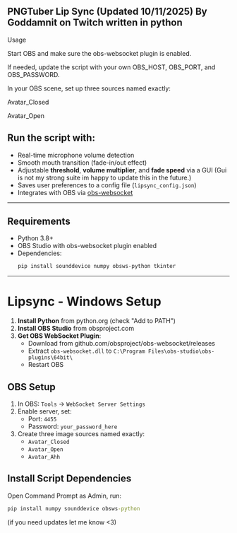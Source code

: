 PNGTuber Lip Sync (Updated 10/11/2025)
By Goddamnit on Twitch
written in python
--------------------------------------------------------------------------------------
Usage

Start OBS and make sure the obs-websocket plugin is enabled.

If needed, update the script with your own OBS_HOST, OBS_PORT, and OBS_PASSWORD.

In your OBS scene, set up three sources named exactly:

Avatar_Closed

Avatar_Open


Run the script with:
--------------------------------------------------------------------------------------
- Real-time microphone volume detection  
- Smooth mouth transition (fade-in/out effect)  
- Adjustable **threshold**, **volume multiplier**, and **fade speed** via a GUI  (Gui is not my strong suite im happy to update this in the future.)
- Saves user preferences to a config file (`lipsync_config.json`)  
- Integrates with OBS via [obs-websocket](https://github.com/obsproject/obs-websocket)

---------------------------------------------------------------------------------------

## Requirements
- Python 3.8+
- OBS Studio with obs-websocket plugin enabled  
- Dependencies:
  ```bash
  pip install sounddevice numpy obsws-python tkinter

----------------------------------------------------------------------------------------
# Lipsync - Windows Setup

1. **Install Python** from python.org (check "Add to PATH")
2. **Install OBS Studio** from obsproject.com
3. **Get OBS WebSocket Plugin**:
   - Download from github.com/obsproject/obs-websocket/releases
   - Extract `obs-websocket.dll` to `C:\Program Files\obs-studio\obs-plugins\64bit\`
   - Restart OBS

## OBS Setup

1. In OBS: `Tools` → `WebSocket Server Settings`
2. Enable server, set:
   - Port: `4455`
   - Password: `your_password_here`
3. Create three image sources named exactly:
   - `Avatar_Closed`
   - `Avatar_Open`
   - `Avatar_Ahh`

## Install Script Dependencies

Open Command Prompt as Admin, run:
```cmd
pip install numpy sounddevice obsws-python
```

(if you need updates let me know <3)
